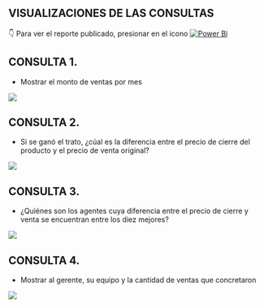 ## VISUALIZACIONES DE LAS CONSULTAS

👇 Para ver el reporte publicado, presionar en el icono
[![Power Bi](https://img.shields.io/badge/power_bi-F2C811?style=for-the-badge&logo=powerbi&logoColor=black)](https://app.powerbi.com/view?r=eyJrIjoiMTdhMTkyODctNzY5Mi00NzBjLTg4YTktMTA1NWY4MTAxMDFiIiwidCI6ImM0YTY2YzM0LTJiYjctNDUxZi04YmUxLWIyYzI2YTQzMDE1OCIsImMiOjR9)

## CONSULTA 1. 
- Mostrar el monto de ventas por mes
 <img src="https://imgur.com/QCOooF9.png"> 

## CONSULTA 2. 
- Si se ganó el trato, ¿cúal es la diferencia entre el precio de cierre del producto y el precio de venta original?
<img src= "https://imgur.com/oL68rgz.png">

## CONSULTA 3.
- ¿Quiénes son los agentes cuya diferencia entre el precio de cierre y venta se encuentran entre los diez mejores?
<img src="https://imgur.com/He7WbsS.png">

## CONSULTA 4.
- Mostrar al gerente, su equipo y la cantidad de ventas que concretaron
<img src="https://imgur.com/hU0xBm2.png">
